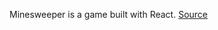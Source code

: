 Minesweeper is a game built with React. [Source](https://codeburst.io/learning-react-js-by-building-a-minesweeper-game-ced9d41560ed)